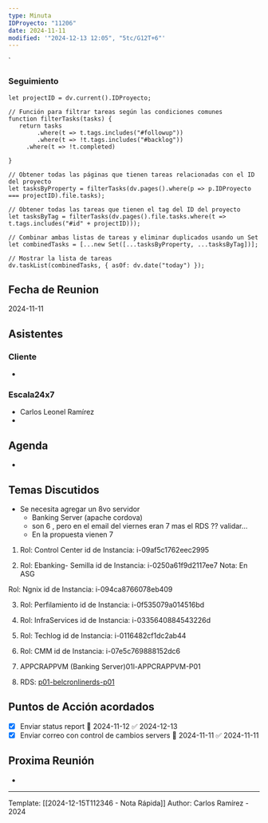 ```yaml
---
type: Minuta
IDProyecto: "11206"
date: 2024-11-11
modified: '"2024-12-13 12:05", "5tc/G12T+6"'
---
```

`

### Seguimiento

```dataviewjs
let projectID = dv.current().IDProyecto;

// Función para filtrar tareas según las condiciones comunes
function filterTasks(tasks) {
   return tasks
        .where(t => t.tags.includes("#followup"))
        .where(t => !t.tags.includes("#backlog"))
     .where(t => !t.completed)
        
}

// Obtener todas las páginas que tienen tareas relacionadas con el ID del proyecto
let tasksByProperty = filterTasks(dv.pages().where(p => p.IDProyecto === projectID).file.tasks);

// Obtener todas las tareas que tienen el tag del ID del proyecto
let tasksByTag = filterTasks(dv.pages().file.tasks.where(t => t.tags.includes("#id" + projectID)));

// Combinar ambas listas de tareas y eliminar duplicados usando un Set
let combinedTasks = [...new Set([...tasksByProperty, ...tasksByTag])];

// Mostrar la lista de tareas
dv.taskList(combinedTasks, { asOf: dv.date("today") });
 ```
## Fecha de Reunion
2024-11-11

## Asistentes

### Cliente
* 
### Escala24x7
- Carlos Leonel Ramírez
-  

## Agenda
* 
## Temas Discutidos
*  Se necesita agregar un 8vo servidor
	* Banking Server (apache cordova)
	* son 6 , pero en el email del viernes eran 7 mas el RDS ?? validar...
	* En la propuesta vienen 7

1. Rol: Control Center
id de Instancia: i-09af5c1762eec2995

2. Rol: Ebanking- Semilla
id de Instancia: i-0250a61f9d2117ee7
Nota: En ASG

Rol: Ngnix
id de Instancia: i-094ca8766078eb409

3. Rol: Perfilamiento
id de Instancia: i-0f535079a014516bd
  
4. Rol: InfraServices
id de Instancia: i-0335640884543226d

5. Rol: Techlog
id de Instancia: i-0116482cf1dc2ab44

6. Rol: CMM
id de Instancia: i-07e5c769888152dc6

7. APPCRAPPVM  (Banking Server)01l-APPCRAPPVM-P01

8. RDS: [p01-belcronlinerds-p01](https://us-east-1.console.aws.amazon.com/rds/home?region=us-east-1#database:id=p01-belcronlinerds-p01;is-cluster=false)


## Puntos de Acción acordados
- [x] Enviar status report 📅 2024-11-12 ✅ 2024-12-13
- [x] Enviar correo con control de cambios servers 📅 2024-11-11 ✅ 2024-11-11

## Proxima Reunión
*   

---
Template: [[2024-12-15T112346 - Nota Rápida]]
Author: Carlos Ramírez - 2024
